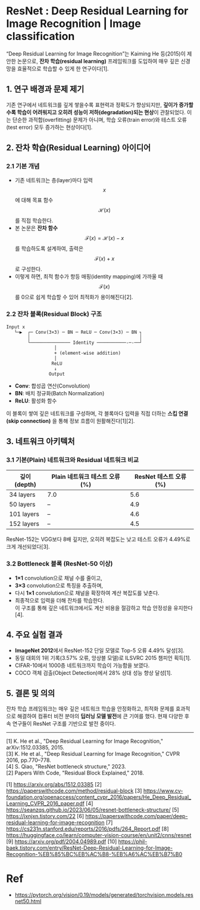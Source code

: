 # ResNet : Deep Residual Learning for Image Recognition | Image classification
“Deep Residual Learning for Image Recognition”는 Kaiming He 등(2015)이 제안한 논문으로, **잔차 학습(residual learning)** 프레임워크를 도입하여 매우 깊은 신경망을 효율적으로 학습할 수 있게 한 연구이다[1].  

## 1. 연구 배경과 문제 제기  
기존 연구에서 네트워크를 깊게 쌓을수록 표현력과 정확도가 향상되지만, **깊이가 증가할수록 학습이 어려워지고 오히려 성능이 저하(degradation)되는 현상**이 관찰되었다. 이는 단순한 과적합(overfitting) 문제가 아니며, 학습 오류(train error)와 테스트 오류(test error) 모두 증가하는 현상이다[1].  

## 2. 잔차 학습(Residual Learning) 아이디어  
### 2.1 기본 개념  
- 기존 네트워크는 층(layer)마다 입력 $$x$$에 대해 목표 함수 $$\mathcal{H}(x)$$를 직접 학습한다.  
- 본 논문은 **잔차 함수** $$\mathcal{F}(x) = \mathcal{H}(x) - x$$를 학습하도록 설계하여, 출력은 $$\mathcal{F}(x) + x$$로 구성한다.  
- 이렇게 하면, 최적 함수가 항등 매핑(identity mapping)에 가까울 때 $$\mathcal{F}(x)$$를 0으로 쉽게 학습할 수 있어 최적화가 용이해진다[2].

### 2.2 잔차 블록(Residual Block) 구조  
```
Input x
   └─▶  ┌─ Conv(3×3) ─ BN ─ ReLU ─ Conv(3×3) ─ BN ┐
        │                                         │
        └─────────────── Identity ───────────-─-──┘
                  │
                  + (element-wise addition)
                  │
                 ReLU
                  ↓
                Output
```
- **Conv**: 합성곱 연산(Convolution)  
- **BN**: 배치 정규화(Batch Normalization)  
- **ReLU**: 활성화 함수  

이 블록이 쌓여 깊은 네트워크를 구성하며, 각 블록마다 입력을 직접 더하는 **스킵 연결(skip connection)** 을 통해 정보 흐름이 원활해진다[1][2].

## 3. 네트워크 아키텍처  
### 3.1 기본(Plain) 네트워크와 Residual 네트워크 비교  
| 깊이(depth) | Plain 네트워크 테스트 오류(%) | ResNet 테스트 오류(%) |
|------------|-------------------------------|----------------------|
| 34 layers  | 7.0                           | 5.6                  |
| 50 layers  | –                             | 4.9                  |
| 101 layers | –                             | 4.6                  |
| 152 layers | –                             | 4.5                  |

ResNet-152는 VGG보다 8배 깊지만, 오히려 복잡도는 낮고 테스트 오류가 4.49%로 크게 개선되었다[3].

### 3.2 Bottleneck 블록 (ResNet-50 이상)  
- **1×1** convolution으로 채널 수를 줄이고,  
- **3×3** convolution으로 특징을 추출하며,  
- 다시 **1×1** convolution으로 채널을 확장하여 계산 복잡도를 낮춘다.  
- 최종적으로 입력을 더해 잔차를 학습한다.  
이 구조를 통해 깊은 네트워크에서도 계산 비용을 절감하고 학습 안정성을 유지한다[4].

## 4. 주요 실험 결과  
- **ImageNet 2012**에서 ResNet-152 단일 모델로 Top-5 오류 4.49% 달성[3].  
- 동일 대회의 1위 기록(3.57% 오류, 앙상블 모델)로 ILSVRC 2015 챔피언 획득[1].  
- CIFAR-10에서 1000층 네트워크까지 학습이 가능함을 보였다.  
- COCO 객체 검출(Object Detection)에서 28% 상대 성능 향상 달성[1].

## 5. 결론 및 의의  
잔차 학습 프레임워크는 매우 깊은 네트워크 학습을 안정화하고, 최적화 문제를 효과적으로 해결하여 컴퓨터 비전 분야의 **딥러닝 모델 발전**에 큰 기여를 했다. 현재 다양한 후속 연구들이 ResNet 구조를 기반으로 발전 중이다.  

---

[1] K. He et al., "Deep Residual Learning for Image Recognition," arXiv:1512.03385, 2015.  
[3] K. He et al., "Deep Residual Learning for Image Recognition," CVPR 2016, pp.770–778.  
[4] S. Qiao, "ResNet bottleneck structure," 2023.  
[2] Papers With Code, "Residual Block Explained," 2018.

[1] https://arxiv.org/abs/1512.03385
[2] https://paperswithcode.com/method/residual-block
[3] https://www.cv-foundation.org/openaccess/content_cvpr_2016/papers/He_Deep_Residual_Learning_CVPR_2016_paper.pdf
[4] https://seanzqs.github.io/2023/06/05/resnet-bottleneck-structure/
[5] https://jxnjxn.tistory.com/22
[6] https://paperswithcode.com/paper/deep-residual-learning-for-image-recognition
[7] https://cs231n.stanford.edu/reports/2016/pdfs/264_Report.pdf
[8] https://huggingface.co/learn/computer-vision-course/en/unit2/cnns/resnet
[9] https://arxiv.org/pdf/2004.04989.pdf
[10] https://phil-baek.tistory.com/entry/ResNet-Deep-Residual-Learning-for-Image-Recognition-%EB%85%BC%EB%AC%B8-%EB%A6%AC%EB%B7%B0

# Ref
- https://pytorch.org/vision/0.19/models/generated/torchvision.models.resnet50.html
